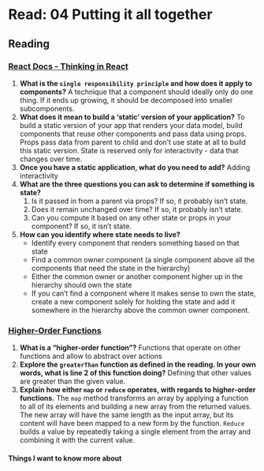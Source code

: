 # Read: 04 Putting it all together

## Reading

### [React Docs - Thinking in React](https://reactjs.org/docs/thinking-in-react.html)

1. **What is the `single responsibility principle` and how does it apply to components?** A technique that a component should ideally only do one thing. If it ends up growing, it should be decomposed into smaller subcomponents.
2. **What does it mean to build a ‘static’ version of your application?** To build a static version of your app that renders your data model, build components that reuse other components and pass data using props. Props pass data from parent to child and don’t use state at all to build this static version. State is reserved only for interactivity - data that changes over time.
3. **Once you have a static application, what do you need to add?** Adding interactivity
4. **What are the three questions you can ask to determine if something is state?**
    1. Is it passed in from a parent via props? If so, it probably isn’t state.
    2. Does it remain unchanged over time? If so, it probably isn’t state.
    3. Can you compute it based on any other state or props in your component? If so, it isn’t state.
5. **How can you identify where state needs to live?**
    - Identify every component that renders something based on that state
    - Find a common owner component (a single component above all the components that need the state in the hierarchy)
    - Either the common owner or another component higher up in the hierarchy should own the state
    - If you can’t find a component where it makes sense to own the state, create a new component solely for holding the state and add it somewhere in the hierarchy above the common owner component.

### [Higher-Order Functions](https://eloquentjavascript.net/05_higher_order.html#h_xxCc98lOBK)

1. **What is a “higher-order function”?** Functions that operate on other functions and allow to abstract over actions
2. **Explore the `greaterThan` function as defined in the reading. In your own words, what is line 2 of this function doing?** Defining that other values are greater than the given value.
3. **Explain how either `map` or `reduce` operates, with regards to higher-order functions.** The `map` method transforms an array by applying a function to all of its elements and building a new array from the returned values. The new array will have the same length as the input array, but its content will have been mapped to a new form by the function. `Reduce` builds a value by repeatedly taking a single element from the array and combining it with the current value.

#### Things I want to know more about
